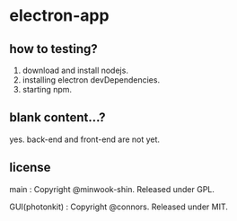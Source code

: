 # electron-app

## how to testing?
1. download and install nodejs.
2. installing electron devDependencies.
3. starting npm.

## blank content...?
yes. back-end and front-end are not yet.

## license

main : Copyright @minwook-shin. Released under GPL.

GUI(photonkit) : Copyright @connors. Released under MIT.